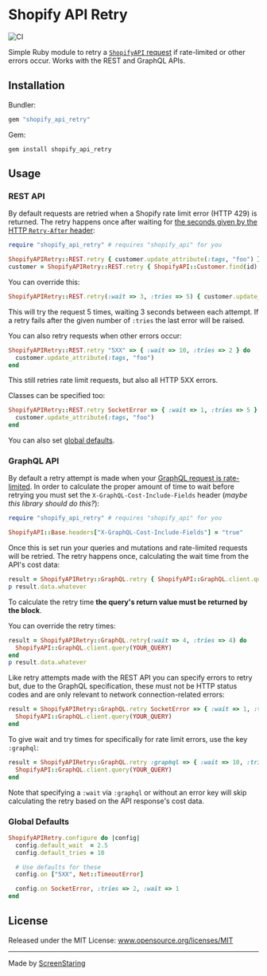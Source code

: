# Shopify API Retry

![CI](https://github.com/ScreenStaring/shopify_api_retry/workflows/CI/badge.svg)

Simple Ruby module to retry a [`ShopifyAPI` request](https://github.com/Shopify/shopify_api) if rate-limited or other errors
occur. Works with the REST and GraphQL APIs.

## Installation

Bundler:

```rb
gem "shopify_api_retry"
```

Gem:

```
gem install shopify_api_retry
```

## Usage

### REST API

By default requests are retried when a Shopify rate limit error (HTTP 429) is returned. The retry happens once after waiting for
[the seconds given by the HTTP `Retry-After` header](https://shopify.dev/concepts/about-apis/rate-limits):
```rb
require "shopify_api_retry" # requires "shopify_api" for you

ShopifyAPIRetry::REST.retry { customer.update_attribute(:tags, "foo") }
customer = ShopifyAPIRetry::REST.retry { ShopifyAPI::Customer.find(id) }
```

You can override this:
```rb
ShopifyAPIRetry::REST.retry(:wait => 3, :tries => 5) { customer.update_attribute(:tags, "foo")  }
```
This will try the request 5 times, waiting 3 seconds between each attempt. If a retry fails after the given number
of `:tries` the last error will be raised.

You can also retry requests when other errors occur:
```rb
ShopifyAPIRetry::REST.retry "5XX" => { :wait => 10, :tries => 2 } do
  customer.update_attribute(:tags, "foo")
end
```
This still retries rate limit requests, but also all HTTP 5XX errors.

Classes can be specified too:
```rb
ShopifyAPIRetry::REST.retry SocketError => { :wait => 1, :tries => 5 } do
  customer.update_attribute(:tags, "foo")
end
```

You can also set [global defaults](#global-defaults).

### GraphQL API

By default a retry attempt is made when your [GraphQL request is rate-limited](https://shopify.dev/concepts/about-apis/rate-limits#graphql-admin-api-rate-limits).
In order to calculate the proper amount of time to wait before retrying you must set the `X-GraphQL-Cost-Include-Fields` header
(_maybe this library should do this?_):

```rb
require "shopify_api_retry" # requires "shopify_api" for you

ShopifyAPI::Base.headers["X-GraphQL-Cost-Include-Fields"] = "true"
```

Once this is set run your queries and mutations and rate-limited requests will be retried.
The retry happens once, calculating the wait time from the API's cost data:
```rb
result = ShopifyAPIRetry::GraphQL.retry { ShopifyAPI::GraphQL.client.query(YOUR_QUERY) }
p result.data.whatever
```

To calculate the retry time **the query's return value must be returned by the block**.

You can override the retry times:
```rb
result = ShopifyAPIRetry::GraphQL.retry(:wait => 4, :tries => 4) do
  ShopifyAPI::GraphQL.client.query(YOUR_QUERY)
end
p result.data.whatever
```

Like retry attempts made with the REST API you can specify errors to retry but, due to the GraphQL specification, these must not
be HTTP status codes and are only relevant to network connection-related errors:

```rb
result = ShopifyAPIRetry::GraphQL.retry SocketError => { :wait => 1, :tries => 5 } do
  ShopifyAPI::GraphQL.client.query(YOUR_QUERY)
end
```

To give wait and try times for specifically for rate limit errors, use the key `:graphql`:
```rb
result = ShopifyAPIRetry::GraphQL.retry :graphql => { :wait => 10, :tries => 5 } do
  ShopifyAPI::GraphQL.client.query(YOUR_QUERY)
end
```

Note that specifying a `:wait` via `:graphql` or without an error key will skip calculating the retry based on the API
response's cost data.

### Global Defaults

```rb
ShopifyAPIRetry.configure do |config|
  config.default_wait  = 2.5
  config.default_tries = 10

  # Use defaults for these
  config.on ["5XX", Net::TimeoutError]

  config.on SocketError, :tries => 2, :wait => 1
end
```

## License

Released under the MIT License: www.opensource.org/licenses/MIT

---

Made by [ScreenStaring](http://screenstaring.com)
